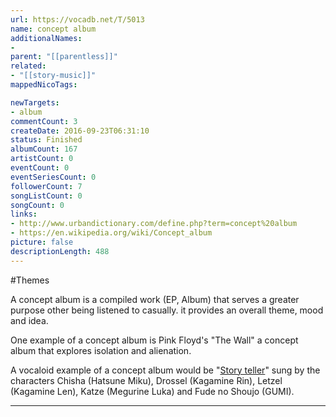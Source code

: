 ```yaml
---
url: https://vocadb.net/T/5013
name: concept album
additionalNames: 
- 
parent: "[[parentless]]"
related:
- "[[story-music]]"
mappedNicoTags:

newTargets:
- album
commentCount: 3
createDate: 2016-09-23T06:31:10
status: Finished
albumCount: 167
artistCount: 0
eventCount: 0
eventSeriesCount: 0
followerCount: 7
songListCount: 0
songCount: 0
links: 
- http://www.urbandictionary.com/define.php?term=concept%20album
- https://en.wikipedia.org/wiki/Concept_album
picture: false
descriptionLength: 488
---
```


#Themes

A concept album is a compiled work (EP, Album) that serves a greater purpose other being listened to casually. it provides an overall theme, mood and idea. 

One example of a concept album is Pink Floyd's "The Wall" a concept album that explores isolation and alienation.

A vocaloid example of a concept album would be "[Story teller](/Al/1662)"
sung by the characters Chisha (Hatsune Miku), Drossel (Kagamine Rin), Letzel (Kagamine Len), Katze (Megurine Luka) and Fude no Shoujo (GUMI).

---

